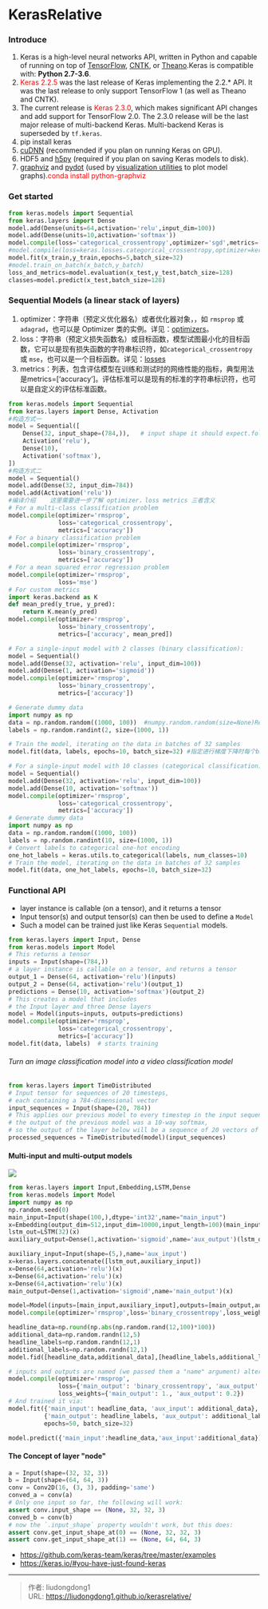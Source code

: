 # KerasRelative


### Introduce

1. Keras is a high-level neural networks API, written in Python and capable of running on top of [TensorFlow](https://github.com/tensorflow/tensorflow), [CNTK](https://github.com/Microsoft/cntk), or [Theano](https://github.com/Theano/Theano).Keras is compatible with: **Python 2.7-3.6**.
2. <font color=red>Keras 2.2.5</font> was the last release of Keras implementing the 2.2.* API. It was the last release to only support TensorFlow 1 (as well as Theano and CNTK).
3. The current release is <font color=red>Keras 2.3.0</font>, which makes significant API changes and add support for TensorFlow 2.0. The 2.3.0 release will be the last major release of multi-backend Keras. Multi-backend Keras is superseded by `tf.keras`.
4. pip install keras
5. [cuDNN](https://docs.nvidia.com/deeplearning/sdk/cudnn-install/) (recommended if you plan on running Keras on GPU).
6. HDF5 and [h5py](http://docs.h5py.org/en/latest/build.html) (required if you plan on saving Keras models to disk).
7. [graphviz](https://graphviz.gitlab.io/download/) and [pydot](https://github.com/erocarrera/pydot) (used by [visualization utilities](https://keras.io/visualization/) to plot model graphs).<font color=red>conda install python-graphviz</font>

### Get started

```python
from keras.models import Sequential
from keras.layers import Dense
model.add(Dense(units=64,activation='relu',input_dim=100))
model.add(Dense(units=10,activation='softmax'))
model.compile(loss='categorical_crossentropy',optimizer='sgd',metrics=['accuracy'])
#model.compile(loss=keras.losses.categorical_crossentropy,optimizer=keras.optimizers.SGD(lr=0.01,momentum=0.9,nesterov=True))
model.fit(x_train,y_train,epochs=5,batch_size=32)
#model.train_on_batch(x_batch,y_batch)
loss_and_metrics=model.evaluation(x_test,y_test,batch_size=128)
classes=model.predict(x_test,batch_size=128)
```

### Sequential Models (a linear stack of layers)

1. optimizer：字符串（预定义优化器名）或者优化器对象，，如 `rmsprop` 或 `adagrad`，也可以是 Optimizer 类的实例。详见：[optimizers](https://keras.io/zh/optimizers)。
2. loss：字符串（预定义损失函数名）或目标函数，模型试图最小化的目标函数，它可以是现有损失函数的字符串标识符，如`categorical_crossentropy` 或 `mse`，也可以是一个目标函数。详见：[losses](https://keras.io/zh/losses)
3. metrics：列表，包含评估模型在训练和测试时的网络性能的指标，典型用法是metrics=[‘accuracy’]。评估标准可以是现有的标准的字符串标识符，也可以是自定义的评估标准函数。

```python
from keras.models import Sequential
from keras.layers import Dense, Activation
#构造方式一
model = Sequential([
    Dense(32, input_shape=(784,)),   # input shape it should expect.following layers can do automatic shape inference
    Activation('relu'),
    Dense(10),
    Activation('softmax'),
])
#构造方式二
model = Sequential()
model.add(Dense(32, input_dim=784))
model.add(Activation('relu'))
#编译介绍    这里需要进一步了解 optimizer，loss metrics 三者含义
# For a multi-class classification problem
model.compile(optimizer='rmsprop',
              loss='categorical_crossentropy',
              metrics=['accuracy'])
# For a binary classification problem
model.compile(optimizer='rmsprop',
              loss='binary_crossentropy',
              metrics=['accuracy'])
# For a mean squared error regression problem
model.compile(optimizer='rmsprop',
              loss='mse')
# For custom metrics
import keras.backend as K
def mean_pred(y_true, y_pred):
    return K.mean(y_pred)
model.compile(optimizer='rmsprop',
              loss='binary_crossentropy',
              metrics=['accuracy', mean_pred])
```

```python
# For a single-input model with 2 classes (binary classification):
model = Sequential()
model.add(Dense(32, activation='relu', input_dim=100))
model.add(Dense(1, activation='sigmoid'))
model.compile(optimizer='rmsprop',
              loss='binary_crossentropy',
              metrics=['accuracy'])

# Generate dummy data
import numpy as np
data = np.random.random((1000, 100))  #numpy.random.random(size=None)Return random floats in the half-open interval [0.0, 1.0).
labels = np.random.randint(2, size=(1000, 1))

# Train the model, iterating on the data in batches of 32 samples
model.fit(data, labels, epochs=10, batch_size=32) #指定进行梯度下降时每个batch包含的样本数。训练时一个batch的样本会被计算一次梯度下降，使目标函数优化一步
```

```python
# For a single-input model with 10 classes (categorical classification):
model = Sequential()
model.add(Dense(32, activation='relu', input_dim=100))
model.add(Dense(10, activation='softmax'))
model.compile(optimizer='rmsprop',
              loss='categorical_crossentropy',
              metrics=['accuracy'])
# Generate dummy data
import numpy as np
data = np.random.random((1000, 100))
labels = np.random.randint(10, size=(1000, 1))
# Convert labels to categorical one-hot encoding
one_hot_labels = keras.utils.to_categorical(labels, num_classes=10)
# Train the model, iterating on the data in batches of 32 samples
model.fit(data, one_hot_labels, epochs=10, batch_size=32)
```

### Functional API		                        

-  layer instance is callable (on a tensor), and it returns a tensor
-  Input tensor(s) and output tensor(s) can then be used to define a `Model`
-  Such a model can be trained just like Keras `Sequential` models.

```python
from keras.layers import Input, Dense
from keras.models import Model
# This returns a tensor
inputs = Input(shape=(784,))
# a layer instance is callable on a tensor, and returns a tensor
output_1 = Dense(64, activation='relu')(inputs)
output_2 = Dense(64, activation='relu')(output_1)
predictions = Dense(10, activation='softmax')(output_2)
# This creates a model that includes
# the Input layer and three Dense layers
model = Model(inputs=inputs, outputs=predictions)
model.compile(optimizer='rmsprop',
              loss='categorical_crossentropy',
              metrics=['accuracy'])
model.fit(data, labels)  # starts training
```

###### Turn an image classification model into a video classification model

```python
from keras.layers import TimeDistributed
# Input tensor for sequences of 20 timesteps,
# each containing a 784-dimensional vector
input_sequences = Input(shape=(20, 784))
# This applies our previous model to every timestep in the input sequences.
# the output of the previous model was a 10-way softmax,
# so the output of the layer below will be a sequence of 20 vectors of size 10.
processed_sequences = TimeDistributed(model)(input_sequences)
```

#### Multi-input and multi-output models

![](https://gitee.com/github-25970295/blogImage/raw/master/img/multi-input-multi-output-graph.png)

```python
from keras.layers import Input,Embedding,LSTM,Dense
from keras.models import Model
import numpy as np
np.random.seed(0)
main_input=Input(shape(100,),dtype='int32',name="main_input")
x=Embedding(output_dim=512,input_dim=10000,input_length=100)(main_input)
lstm_out=LSTM(32)(x)
auxiliary_output=Dense(1,activation='sigmoid',name='aux_output')(lstm_out)

auxiliary_input=Input(shape=(5,),name='aux_input')
x=keras.layers.concatenate([lstm_out,auxiliary_input])
x=Dense(64,activation='relu')(x)
x=Dense(64,activation='relu')(x)
x=Dense(64,activation='relu')(x)
main_output=Dense(1,activation='sigmoid',name='main_output')(x)

model=Model(inputs=[main_input,auxiliary_input],outputs=[main_output,auxiliary_output])
model.compile(optimizer='rmsprop',loss='binary_crossentropy',loss_weights=[1.,0.2])

headline_data=np.round(np.abs(np.random.rand(12,100)*100))
additional_data=np.random.randn(12,5)
headline_labels=np.random.randn(12,1)
additional_labels=np.random.randn(12,1)
model.fid([headline_data,additional_data],[headline_labels,additional_labels],epochs=50,batch_size=32)

# inputs and outputs are named (we passed them a "name" argument) alternative
model.compile(optimizer='rmsprop',
              loss={'main_output': 'binary_crossentropy', 'aux_output': 'binary_crossentropy'},
              loss_weights={'main_output': 1., 'aux_output': 0.2})
# And trained it via:
model.fit({'main_input': headline_data, 'aux_input': additional_data},
          {'main_output': headline_labels, 'aux_output': additional_labels},
          epochs=50, batch_size=32)

model.predict({'main_input':headline_data,'aux_input':additional_data})
```

#### The Concept of layer "node"

```python
a = Input(shape=(32, 32, 3))
b = Input(shape=(64, 64, 3))
conv = Conv2D(16, (3, 3), padding='same')
conved_a = conv(a)
# Only one input so far, the following will work:
assert conv.input_shape == (None, 32, 32, 3)
conved_b = conv(b)
# now the `.input_shape` property wouldn't work, but this does:
assert conv.get_input_shape_at(0) == (None, 32, 32, 3)
assert conv.get_input_shape_at(1) == (None, 64, 64, 3)
```

- https://github.com/keras-team/keras/tree/master/examples
- https://keras.io/#you-have-just-found-keras

---

> 作者: liudongdong1  
> URL: https://liudongdong1.github.io/kerasrelative/  

